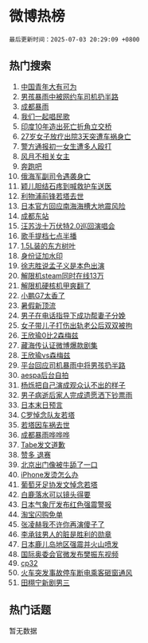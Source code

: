 # 微博热榜

`最后更新时间：2025-07-03 20:29:09 +0800`

## 热门搜索

1. [中国青年大有可为](https://m.weibo.cn/search?containerid=100103type%3D1%26t%3D10%26q%3D%23%E4%B8%AD%E5%9B%BD%E9%9D%92%E5%B9%B4%E5%A4%A7%E6%9C%89%E5%8F%AF%E4%B8%BA%23&stream_entry_id=51&isnewpage=1&extparam=seat%3D1%26pos%3D0%26q%3D%2523%25E4%25B8%25AD%25E5%259B%25BD%25E9%259D%2592%25E5%25B9%25B4%25E5%25A4%25A7%25E6%259C%2589%25E5%258F%25AF%25E4%25B8%25BA%2523%26filter_type%3Drealtimehot%26stream_entry_id%3D51%26c_type%3D51%26dgr%3D0%26cate%3D10103%26display_time%3D1751545743%26pre_seqid%3D17515457432190190602889)
1. [男孩暴雨中被网约车司机扔半路](https://m.weibo.cn/search?containerid=100103type%3D1%26t%3D10%26q%3D%23%E7%94%B7%E5%AD%A9%E6%9A%B4%E9%9B%A8%E4%B8%AD%E8%A2%AB%E7%BD%91%E7%BA%A6%E8%BD%A6%E5%8F%B8%E6%9C%BA%E6%89%94%E5%8D%8A%E8%B7%AF%23&stream_entry_id=31&isnewpage=1&extparam=seat%3D1%26realpos%3D1%26filter_type%3Drealtimehot%26c_type%3D31%26flag%3D0%26cate%3D5001%26pos%3D0%26stream_entry_id%3D31%26lcate%3D5001%26band_rank%3D1%26q%3D%2523%25E7%2594%25B7%25E5%25AD%25A9%25E6%259A%25B4%25E9%259B%25A8%25E4%25B8%25AD%25E8%25A2%25AB%25E7%25BD%2591%25E7%25BA%25A6%25E8%25BD%25A6%25E5%258F%25B8%25E6%259C%25BA%25E6%2589%2594%25E5%258D%258A%25E8%25B7%25AF%2523%26dgr%3D0%26display_time%3D1751545743%26pre_seqid%3D17515457432190190602889)
1. [成都暴雨](https://m.weibo.cn/search?containerid=100103type%3D1%26t%3D10%26q%3D%E6%88%90%E9%83%BD%E6%9A%B4%E9%9B%A8&stream_entry_id=31&isnewpage=1&extparam=seat%3D1%26realpos%3D2%26filter_type%3Drealtimehot%26c_type%3D31%26flag%3D2%26cate%3D5001%26pos%3D1%26stream_entry_id%3D31%26lcate%3D5001%26band_rank%3D2%26q%3D%25E6%2588%2590%25E9%2583%25BD%25E6%259A%25B4%25E9%259B%25A8%26dgr%3D0%26display_time%3D1751545743%26pre_seqid%3D17515457432190190602889)
1. [我们一起唱民歌](https://m.weibo.cn/search?containerid=100103type%3D1%26t%3D10%26q%3D%23%E6%88%91%E4%BB%AC%E4%B8%80%E8%B5%B7%E5%94%B1%E6%B0%91%E6%AD%8C%23&stream_entry_id=31&isnewpage=1&extparam=seat%3D1%26realpos%3D3%26filter_type%3Drealtimehot%26c_type%3D31%26flag%3D1%26cate%3D5001%26pos%3D2%26stream_entry_id%3D31%26lcate%3D5001%26band_rank%3D3%26q%3D%2523%25E6%2588%2591%25E4%25BB%25AC%25E4%25B8%2580%25E8%25B5%25B7%25E5%2594%25B1%25E6%25B0%2591%25E6%25AD%258C%2523%26dgr%3D0%26display_time%3D1751545743%26pre_seqid%3D17515457432190190602889)
1. [印度10年造出死亡折角立交桥](https://m.weibo.cn/search?containerid=100103type%3D1%26t%3D10%26q%3D%23%E5%8D%B0%E5%BA%A610%E5%B9%B4%E9%80%A0%E5%87%BA%E6%AD%BB%E4%BA%A1%E6%8A%98%E8%A7%92%E7%AB%8B%E4%BA%A4%E6%A1%A5%23&stream_entry_id=31&isnewpage=1&extparam=seat%3D1%26realpos%3D4%26filter_type%3Drealtimehot%26c_type%3D31%26flag%3D0%26cate%3D5001%26pos%3D3%26stream_entry_id%3D31%26lcate%3D5001%26band_rank%3D4%26q%3D%2523%25E5%258D%25B0%25E5%25BA%25A610%25E5%25B9%25B4%25E9%2580%25A0%25E5%2587%25BA%25E6%25AD%25BB%25E4%25BA%25A1%25E6%258A%2598%25E8%25A7%2592%25E7%25AB%258B%25E4%25BA%25A4%25E6%25A1%25A5%2523%26dgr%3D0%26display_time%3D1751545743%26pre_seqid%3D17515457432190190602889)
1. [27岁女子放疗出院3天突遭车祸身亡](https://m.weibo.cn/search?containerid=100103type%3D1%26t%3D10%26q%3D%2327%E5%B2%81%E5%A5%B3%E5%AD%90%E6%94%BE%E7%96%97%E5%87%BA%E9%99%A23%E5%A4%A9%E7%AA%81%E9%81%AD%E8%BD%A6%E7%A5%B8%E8%BA%AB%E4%BA%A1%23&stream_entry_id=31&isnewpage=1&extparam=seat%3D1%26realpos%3D5%26filter_type%3Drealtimehot%26c_type%3D31%26flag%3D0%26cate%3D5001%26pos%3D4%26stream_entry_id%3D31%26lcate%3D5001%26band_rank%3D5%26q%3D%252327%25E5%25B2%2581%25E5%25A5%25B3%25E5%25AD%2590%25E6%2594%25BE%25E7%2596%2597%25E5%2587%25BA%25E9%2599%25A23%25E5%25A4%25A9%25E7%25AA%2581%25E9%2581%25AD%25E8%25BD%25A6%25E7%25A5%25B8%25E8%25BA%25AB%25E4%25BA%25A1%2523%26dgr%3D0%26display_time%3D1751545743%26pre_seqid%3D17515457432190190602889)
1. [警方通报初一女生遭多人殴打](https://m.weibo.cn/search?containerid=100103type%3D1%26t%3D10%26q%3D%23%E8%AD%A6%E6%96%B9%E9%80%9A%E6%8A%A5%E5%88%9D%E4%B8%80%E5%A5%B3%E7%94%9F%E9%81%AD%E5%A4%9A%E4%BA%BA%E6%AE%B4%E6%89%93%23&stream_entry_id=31&isnewpage=1&extparam=seat%3D1%26realpos%3D6%26filter_type%3Drealtimehot%26c_type%3D31%26flag%3D1%26cate%3D5001%26pos%3D5%26stream_entry_id%3D31%26lcate%3D5001%26band_rank%3D6%26q%3D%2523%25E8%25AD%25A6%25E6%2596%25B9%25E9%2580%259A%25E6%258A%25A5%25E5%2588%259D%25E4%25B8%2580%25E5%25A5%25B3%25E7%2594%259F%25E9%2581%25AD%25E5%25A4%259A%25E4%25BA%25BA%25E6%25AE%25B4%25E6%2589%2593%2523%26dgr%3D0%26display_time%3D1751545743%26pre_seqid%3D17515457432190190602889)
1. [风月不相关女主](https://m.weibo.cn/search?containerid=100103type%3D1%26t%3D10%26q%3D%E9%A3%8E%E6%9C%88%E4%B8%8D%E7%9B%B8%E5%85%B3%E5%A5%B3%E4%B8%BB&stream_entry_id=31&isnewpage=1&extparam=seat%3D1%26realpos%3D7%26filter_type%3Drealtimehot%26c_type%3D31%26flag%3D1%26cate%3D5001%26pos%3D6%26stream_entry_id%3D31%26lcate%3D5001%26band_rank%3D7%26q%3D%25E9%25A3%258E%25E6%259C%2588%25E4%25B8%258D%25E7%259B%25B8%25E5%2585%25B3%25E5%25A5%25B3%25E4%25B8%25BB%26dgr%3D0%26display_time%3D1751545743%26pre_seqid%3D17515457432190190602889)
1. [奔跑吧](https://m.weibo.cn/search?containerid=100103type%3D1%26t%3D10%26q%3D%E5%A5%94%E8%B7%91%E5%90%A7&stream_entry_id=31&isnewpage=1&extparam=seat%3D1%26realpos%3D8%26filter_type%3Drealtimehot%26c_type%3D31%26flag%3D0%26cate%3D5001%26pos%3D7%26stream_entry_id%3D31%26lcate%3D5001%26band_rank%3D8%26q%3D%25E5%25A5%2594%25E8%25B7%2591%25E5%2590%25A7%26dgr%3D0%26display_time%3D1751545743%26pre_seqid%3D17515457432190190602889)
1. [俄海军副司令遇袭身亡](https://m.weibo.cn/search?containerid=100103type%3D1%26t%3D10%26q%3D%23%E4%BF%84%E6%B5%B7%E5%86%9B%E5%89%AF%E5%8F%B8%E4%BB%A4%E9%81%87%E8%A2%AD%E8%BA%AB%E4%BA%A1%23&stream_entry_id=31&isnewpage=1&extparam=seat%3D1%26realpos%3D9%26filter_type%3Drealtimehot%26c_type%3D31%26flag%3D0%26cate%3D5001%26pos%3D8%26stream_entry_id%3D31%26lcate%3D5001%26band_rank%3D9%26q%3D%2523%25E4%25BF%2584%25E6%25B5%25B7%25E5%2586%259B%25E5%2589%25AF%25E5%258F%25B8%25E4%25BB%25A4%25E9%2581%2587%25E8%25A2%25AD%25E8%25BA%25AB%25E4%25BA%25A1%2523%26dgr%3D0%26display_time%3D1751545743%26pre_seqid%3D17515457432190190602889)
1. [颖儿胆结石疼到喊救护车送医](https://m.weibo.cn/search?containerid=100103type%3D1%26t%3D10%26q%3D%23%E9%A2%96%E5%84%BF%E8%83%86%E7%BB%93%E7%9F%B3%E7%96%BC%E5%88%B0%E5%96%8A%E6%95%91%E6%8A%A4%E8%BD%A6%E9%80%81%E5%8C%BB%23&stream_entry_id=31&isnewpage=1&extparam=seat%3D1%26realpos%3D10%26filter_type%3Drealtimehot%26c_type%3D31%26flag%3D0%26cate%3D5001%26pos%3D9%26stream_entry_id%3D31%26lcate%3D5001%26band_rank%3D10%26q%3D%2523%25E9%25A2%2596%25E5%2584%25BF%25E8%2583%2586%25E7%25BB%2593%25E7%259F%25B3%25E7%2596%25BC%25E5%2588%25B0%25E5%2596%258A%25E6%2595%2591%25E6%258A%25A4%25E8%25BD%25A6%25E9%2580%2581%25E5%258C%25BB%2523%26dgr%3D0%26display_time%3D1751545743%26pre_seqid%3D17515457432190190602889)
1. [利物浦前锋若塔去世](https://m.weibo.cn/search?containerid=100103type%3D1%26t%3D10%26q%3D%23%E5%88%A9%E7%89%A9%E6%B5%A6%E5%89%8D%E9%94%8B%E8%8B%A5%E5%A1%94%E5%8E%BB%E4%B8%96%23&stream_entry_id=31&isnewpage=1&extparam=seat%3D1%26realpos%3D11%26filter_type%3Drealtimehot%26c_type%3D31%26flag%3D0%26cate%3D5001%26pos%3D10%26stream_entry_id%3D31%26lcate%3D5001%26band_rank%3D11%26q%3D%2523%25E5%2588%25A9%25E7%2589%25A9%25E6%25B5%25A6%25E5%2589%258D%25E9%2594%258B%25E8%258B%25A5%25E5%25A1%2594%25E5%258E%25BB%25E4%25B8%2596%2523%26dgr%3D0%26display_time%3D1751545743%26pre_seqid%3D17515457432190190602889)
1. [日本官方回应南海海槽大地震风险](https://m.weibo.cn/search?containerid=100103type%3D1%26t%3D10%26q%3D%23%E6%97%A5%E6%9C%AC%E5%AE%98%E6%96%B9%E5%9B%9E%E5%BA%94%E5%8D%97%E6%B5%B7%E6%B5%B7%E6%A7%BD%E5%A4%A7%E5%9C%B0%E9%9C%87%E9%A3%8E%E9%99%A9%23&stream_entry_id=31&isnewpage=1&extparam=seat%3D1%26realpos%3D12%26filter_type%3Drealtimehot%26c_type%3D31%26flag%3D1%26cate%3D5001%26pos%3D11%26stream_entry_id%3D31%26lcate%3D5001%26band_rank%3D12%26q%3D%2523%25E6%2597%25A5%25E6%259C%25AC%25E5%25AE%2598%25E6%2596%25B9%25E5%259B%259E%25E5%25BA%2594%25E5%258D%2597%25E6%25B5%25B7%25E6%25B5%25B7%25E6%25A7%25BD%25E5%25A4%25A7%25E5%259C%25B0%25E9%259C%2587%25E9%25A3%258E%25E9%2599%25A9%2523%26dgr%3D0%26display_time%3D1751545743%26pre_seqid%3D17515457432190190602889)
1. [成都东站](https://m.weibo.cn/search?containerid=100103type%3D1%26t%3D10%26q%3D%E6%88%90%E9%83%BD%E4%B8%9C%E7%AB%99&stream_entry_id=31&isnewpage=1&extparam=seat%3D1%26realpos%3D13%26filter_type%3Drealtimehot%26c_type%3D31%26flag%3D1%26cate%3D5001%26pos%3D12%26stream_entry_id%3D31%26lcate%3D5001%26band_rank%3D13%26q%3D%25E6%2588%2590%25E9%2583%25BD%25E4%25B8%259C%25E7%25AB%2599%26dgr%3D0%26display_time%3D1751545743%26pre_seqid%3D17515457432190190602889)
1. [汪苏泷十万伏特2.0巡回演唱会](https://m.weibo.cn/search?containerid=100103type%3D1%26t%3D10%26q%3D%E6%B1%AA%E8%8B%8F%E6%B3%B7%E5%8D%81%E4%B8%87%E4%BC%8F%E7%89%B92.0%E5%B7%A1%E5%9B%9E%E6%BC%94%E5%94%B1%E4%BC%9A&stream_entry_id=31&isnewpage=1&extparam=seat%3D1%26realpos%3D14%26filter_type%3Drealtimehot%26c_type%3D31%26flag%3D1%26cate%3D5001%26pos%3D13%26stream_entry_id%3D31%26lcate%3D5001%26band_rank%3D14%26q%3D%25E6%25B1%25AA%25E8%258B%258F%25E6%25B3%25B7%25E5%258D%2581%25E4%25B8%2587%25E4%25BC%258F%25E7%2589%25B92.0%25E5%25B7%25A1%25E5%259B%259E%25E6%25BC%2594%25E5%2594%25B1%25E4%25BC%259A%26dgr%3D0%26display_time%3D1751545743%26pre_seqid%3D17515457432190190602889)
1. [歌手提档七点半播](https://m.weibo.cn/search?containerid=100103type%3D1%26t%3D10%26q%3D%23%E6%AD%8C%E6%89%8B%E6%8F%90%E6%A1%A3%E4%B8%83%E7%82%B9%E5%8D%8A%E6%92%AD%23&stream_entry_id=31&isnewpage=1&extparam=seat%3D1%26realpos%3D15%26filter_type%3Drealtimehot%26c_type%3D31%26flag%3D1%26cate%3D5001%26pos%3D14%26stream_entry_id%3D31%26lcate%3D5001%26band_rank%3D15%26q%3D%2523%25E6%25AD%258C%25E6%2589%258B%25E6%258F%2590%25E6%25A1%25A3%25E4%25B8%2583%25E7%2582%25B9%25E5%258D%258A%25E6%2592%25AD%2523%26dgr%3D0%26display_time%3D1751545743%26pre_seqid%3D17515457432190190602889)
1. [1.5L装的东方树叶](https://m.weibo.cn/search?containerid=100103type%3D1%26t%3D10%26q%3D1.5L%E8%A3%85%E7%9A%84%E4%B8%9C%E6%96%B9%E6%A0%91%E5%8F%B6&stream_entry_id=31&isnewpage=1&extparam=seat%3D1%26realpos%3D16%26filter_type%3Drealtimehot%26c_type%3D31%26flag%3D0%26cate%3D5001%26pos%3D15%26stream_entry_id%3D31%26lcate%3D5001%26band_rank%3D16%26q%3D1.5L%25E8%25A3%2585%25E7%259A%2584%25E4%25B8%259C%25E6%2596%25B9%25E6%25A0%2591%25E5%258F%25B6%26dgr%3D0%26display_time%3D1751545743%26pre_seqid%3D17515457432190190602889)
1. [身份证加水印](https://m.weibo.cn/search?containerid=100103type%3D1%26t%3D10%26q%3D%E8%BA%AB%E4%BB%BD%E8%AF%81%E5%8A%A0%E6%B0%B4%E5%8D%B0&stream_entry_id=31&isnewpage=1&extparam=seat%3D1%26realpos%3D17%26filter_type%3Drealtimehot%26c_type%3D31%26flag%3D0%26cate%3D5001%26pos%3D16%26stream_entry_id%3D31%26lcate%3D5001%26band_rank%3D17%26q%3D%25E8%25BA%25AB%25E4%25BB%25BD%25E8%25AF%2581%25E5%258A%25A0%25E6%25B0%25B4%25E5%258D%25B0%26dgr%3D0%26display_time%3D1751545743%26pre_seqid%3D17515457432190190602889)
1. [徐志胜说孟子义是本色出演](https://m.weibo.cn/search?containerid=100103type%3D1%26t%3D10%26q%3D%E5%BE%90%E5%BF%97%E8%83%9C%E8%AF%B4%E5%AD%9F%E5%AD%90%E4%B9%89%E6%98%AF%E6%9C%AC%E8%89%B2%E5%87%BA%E6%BC%94&stream_entry_id=31&isnewpage=1&extparam=seat%3D1%26realpos%3D18%26filter_type%3Drealtimehot%26c_type%3D31%26flag%3D1%26cate%3D5001%26pos%3D17%26stream_entry_id%3D31%26lcate%3D5001%26band_rank%3D18%26q%3D%25E5%25BE%2590%25E5%25BF%2597%25E8%2583%259C%25E8%25AF%25B4%25E5%25AD%259F%25E5%25AD%2590%25E4%25B9%2589%25E6%2598%25AF%25E6%259C%25AC%25E8%2589%25B2%25E5%2587%25BA%25E6%25BC%2594%26dgr%3D0%26display_time%3D1751545743%26pre_seqid%3D17515457432190190602889)
1. [解限机steam同时在线13万](https://m.weibo.cn/search?containerid=100103type%3D1%26t%3D10%26q%3D%23%E8%A7%A3%E9%99%90%E6%9C%BAsteam%E5%90%8C%E6%97%B6%E5%9C%A8%E7%BA%BF13%E4%B8%87%23&stream_entry_id=31&isnewpage=1&extparam=seat%3D1%26realpos%3D19%26filter_type%3Drealtimehot%26c_type%3D31%26flag%3D1%26cate%3D5001%26pos%3D18%26stream_entry_id%3D31%26lcate%3D5001%26band_rank%3D19%26q%3D%2523%25E8%25A7%25A3%25E9%2599%2590%25E6%259C%25BAsteam%25E5%2590%258C%25E6%2597%25B6%25E5%259C%25A8%25E7%25BA%25BF13%25E4%25B8%2587%2523%26dgr%3D0%26display_time%3D1751545743%26pre_seqid%3D17515457432190190602889)
1. [解限机硬核机甲爽翻了](https://m.weibo.cn/search?containerid=100103type%3D1%26t%3D10%26q%3D%23%E8%A7%A3%E9%99%90%E6%9C%BA%E7%A1%AC%E6%A0%B8%E6%9C%BA%E7%94%B2%E7%88%BD%E7%BF%BB%E4%BA%86%23&stream_entry_id=31&isnewpage=1&extparam=seat%3D1%26realpos%3D20%26filter_type%3Drealtimehot%26c_type%3D31%26flag%3D1%26cate%3D5001%26pos%3D19%26stream_entry_id%3D31%26lcate%3D5001%26band_rank%3D20%26q%3D%2523%25E8%25A7%25A3%25E9%2599%2590%25E6%259C%25BA%25E7%25A1%25AC%25E6%25A0%25B8%25E6%259C%25BA%25E7%2594%25B2%25E7%2588%25BD%25E7%25BF%25BB%25E4%25BA%2586%2523%26dgr%3D0%26display_time%3D1751545743%26pre_seqid%3D17515457432190190602889)
1. [小鹏G7太香了](https://m.weibo.cn/search?containerid=100103type%3D1%26t%3D10%26q%3D%23%E5%B0%8F%E9%B9%8FG7%E5%A4%AA%E9%A6%99%E4%BA%86%23&stream_entry_id=31&isnewpage=1&extparam=seat%3D1%26realpos%3D21%26filter_type%3Drealtimehot%26c_type%3D31%26flag%3D1%26cate%3D5001%26pos%3D20%26stream_entry_id%3D31%26lcate%3D5001%26band_rank%3D21%26q%3D%2523%25E5%25B0%258F%25E9%25B9%258FG7%25E5%25A4%25AA%25E9%25A6%2599%25E4%25BA%2586%2523%26dgr%3D0%26display_time%3D1751545743%26pre_seqid%3D17515457432190190602889)
1. [暑假新顶流](https://m.weibo.cn/search?containerid=100103type%3D1%26t%3D10%26q%3D%E6%9A%91%E5%81%87%E6%96%B0%E9%A1%B6%E6%B5%81&stream_entry_id=31&isnewpage=1&extparam=seat%3D1%26realpos%3D22%26filter_type%3Drealtimehot%26c_type%3D31%26flag%3D0%26cate%3D5001%26pos%3D21%26stream_entry_id%3D31%26lcate%3D5001%26band_rank%3D22%26q%3D%25E6%259A%2591%25E5%2581%2587%25E6%2596%25B0%25E9%25A1%25B6%25E6%25B5%2581%26dgr%3D0%26display_time%3D1751545743%26pre_seqid%3D17515457432190190602889)
1. [男子在电话指导下成功帮妻子分娩](https://m.weibo.cn/search?containerid=100103type%3D1%26t%3D10%26q%3D%23%E7%94%B7%E5%AD%90%E5%9C%A8%E7%94%B5%E8%AF%9D%E6%8C%87%E5%AF%BC%E4%B8%8B%E6%88%90%E5%8A%9F%E5%B8%AE%E5%A6%BB%E5%AD%90%E5%88%86%E5%A8%A9%23&stream_entry_id=31&isnewpage=1&extparam=seat%3D1%26realpos%3D23%26filter_type%3Drealtimehot%26c_type%3D31%26flag%3D1%26cate%3D5001%26pos%3D22%26stream_entry_id%3D31%26lcate%3D5001%26band_rank%3D23%26q%3D%2523%25E7%2594%25B7%25E5%25AD%2590%25E5%259C%25A8%25E7%2594%25B5%25E8%25AF%259D%25E6%258C%2587%25E5%25AF%25BC%25E4%25B8%258B%25E6%2588%2590%25E5%258A%259F%25E5%25B8%25AE%25E5%25A6%25BB%25E5%25AD%2590%25E5%2588%2586%25E5%25A8%25A9%2523%26dgr%3D0%26display_time%3D1751545743%26pre_seqid%3D17515457432190190602889)
1. [女子带儿子打伤出轨老公后双双被拘](https://m.weibo.cn/search?containerid=100103type%3D1%26t%3D10%26q%3D%23%E5%A5%B3%E5%AD%90%E5%B8%A6%E5%84%BF%E5%AD%90%E6%89%93%E4%BC%A4%E5%87%BA%E8%BD%A8%E8%80%81%E5%85%AC%E5%90%8E%E5%8F%8C%E5%8F%8C%E8%A2%AB%E6%8B%98%23&stream_entry_id=31&isnewpage=1&extparam=seat%3D1%26realpos%3D24%26filter_type%3Drealtimehot%26c_type%3D31%26flag%3D0%26cate%3D5001%26pos%3D23%26stream_entry_id%3D31%26lcate%3D5001%26band_rank%3D24%26q%3D%2523%25E5%25A5%25B3%25E5%25AD%2590%25E5%25B8%25A6%25E5%2584%25BF%25E5%25AD%2590%25E6%2589%2593%25E4%25BC%25A4%25E5%2587%25BA%25E8%25BD%25A8%25E8%2580%2581%25E5%2585%25AC%25E5%2590%258E%25E5%258F%258C%25E5%258F%258C%25E8%25A2%25AB%25E6%258B%2598%2523%26dgr%3D0%26display_time%3D1751545743%26pre_seqid%3D17515457432190190602889)
1. [王欣瑜0比2森梅兹](https://m.weibo.cn/search?containerid=100103type%3D1%26t%3D10%26q%3D%23%E7%8E%8B%E6%AC%A3%E7%91%9C0%E6%AF%942%E6%A3%AE%E6%A2%85%E5%85%B9%23&stream_entry_id=31&isnewpage=1&extparam=seat%3D1%26realpos%3D25%26filter_type%3Drealtimehot%26c_type%3D31%26flag%3D1%26cate%3D5001%26pos%3D24%26stream_entry_id%3D31%26lcate%3D5001%26band_rank%3D25%26q%3D%2523%25E7%258E%258B%25E6%25AC%25A3%25E7%2591%259C0%25E6%25AF%25942%25E6%25A3%25AE%25E6%25A2%2585%25E5%2585%25B9%2523%26dgr%3D0%26display_time%3D1751545743%26pre_seqid%3D17515457432190190602889)
1. [藏海传认证微博爆款剧集](https://m.weibo.cn/search?containerid=100103type%3D1%26t%3D10%26q%3D%23%E8%97%8F%E6%B5%B7%E4%BC%A0%E8%AE%A4%E8%AF%81%E5%BE%AE%E5%8D%9A%E7%88%86%E6%AC%BE%E5%89%A7%E9%9B%86%23&stream_entry_id=31&isnewpage=1&extparam=seat%3D1%26realpos%3D26%26filter_type%3Drealtimehot%26c_type%3D31%26flag%3D1%26cate%3D5001%26pos%3D25%26stream_entry_id%3D31%26lcate%3D5001%26band_rank%3D26%26q%3D%2523%25E8%2597%258F%25E6%25B5%25B7%25E4%25BC%25A0%25E8%25AE%25A4%25E8%25AF%2581%25E5%25BE%25AE%25E5%258D%259A%25E7%2588%2586%25E6%25AC%25BE%25E5%2589%25A7%25E9%259B%2586%2523%26dgr%3D0%26display_time%3D1751545743%26pre_seqid%3D17515457432190190602889)
1. [王欣瑜vs森梅兹](https://m.weibo.cn/search?containerid=100103type%3D1%26t%3D10%26q%3D%23%E7%8E%8B%E6%AC%A3%E7%91%9Cvs%E6%A3%AE%E6%A2%85%E5%85%B9%23&stream_entry_id=31&isnewpage=1&extparam=seat%3D1%26realpos%3D27%26filter_type%3Drealtimehot%26c_type%3D31%26flag%3D0%26cate%3D5001%26pos%3D26%26stream_entry_id%3D31%26lcate%3D5001%26band_rank%3D27%26q%3D%2523%25E7%258E%258B%25E6%25AC%25A3%25E7%2591%259Cvs%25E6%25A3%25AE%25E6%25A2%2585%25E5%2585%25B9%2523%26dgr%3D0%26display_time%3D1751545743%26pre_seqid%3D17515457432190190602889)
1. [平台回应司机暴雨中将男孩扔半路](https://m.weibo.cn/search?containerid=100103type%3D1%26t%3D10%26q%3D%23%E5%B9%B3%E5%8F%B0%E5%9B%9E%E5%BA%94%E5%8F%B8%E6%9C%BA%E6%9A%B4%E9%9B%A8%E4%B8%AD%E5%B0%86%E7%94%B7%E5%AD%A9%E6%89%94%E5%8D%8A%E8%B7%AF%23&stream_entry_id=31&isnewpage=1&extparam=seat%3D1%26realpos%3D28%26filter_type%3Drealtimehot%26c_type%3D31%26flag%3D1%26cate%3D5001%26pos%3D27%26stream_entry_id%3D31%26lcate%3D5001%26band_rank%3D28%26q%3D%2523%25E5%25B9%25B3%25E5%258F%25B0%25E5%259B%259E%25E5%25BA%2594%25E5%258F%25B8%25E6%259C%25BA%25E6%259A%25B4%25E9%259B%25A8%25E4%25B8%25AD%25E5%25B0%2586%25E7%2594%25B7%25E5%25AD%25A9%25E6%2589%2594%25E5%258D%258A%25E8%25B7%25AF%2523%26dgr%3D0%26display_time%3D1751545743%26pre_seqid%3D17515457432190190602889)
1. [aespa后台自拍](https://m.weibo.cn/search?containerid=100103type%3D1%26t%3D10%26q%3D%23aespa%E5%90%8E%E5%8F%B0%E8%87%AA%E6%8B%8D%23&stream_entry_id=31&isnewpage=1&extparam=seat%3D1%26realpos%3D29%26filter_type%3Drealtimehot%26c_type%3D31%26flag%3D1%26cate%3D5001%26pos%3D28%26stream_entry_id%3D31%26lcate%3D5001%26band_rank%3D29%26q%3D%2523aespa%25E5%2590%258E%25E5%258F%25B0%25E8%2587%25AA%25E6%258B%258D%2523%26dgr%3D0%26display_time%3D1751545743%26pre_seqid%3D17515457432190190602889)
1. [杨烁把自己演成观众认不出的样子](https://m.weibo.cn/search?containerid=100103type%3D1%26t%3D10%26q%3D%E6%9D%A8%E7%83%81%E6%8A%8A%E8%87%AA%E5%B7%B1%E6%BC%94%E6%88%90%E8%A7%82%E4%BC%97%E8%AE%A4%E4%B8%8D%E5%87%BA%E7%9A%84%E6%A0%B7%E5%AD%90&stream_entry_id=31&isnewpage=1&extparam=seat%3D1%26realpos%3D30%26filter_type%3Drealtimehot%26c_type%3D31%26flag%3D1%26cate%3D5001%26pos%3D29%26stream_entry_id%3D31%26lcate%3D5001%26band_rank%3D30%26q%3D%25E6%259D%25A8%25E7%2583%2581%25E6%258A%258A%25E8%2587%25AA%25E5%25B7%25B1%25E6%25BC%2594%25E6%2588%2590%25E8%25A7%2582%25E4%25BC%2597%25E8%25AE%25A4%25E4%25B8%258D%25E5%2587%25BA%25E7%259A%2584%25E6%25A0%25B7%25E5%25AD%2590%26dgr%3D0%26display_time%3D1751545743%26pre_seqid%3D17515457432190190602889)
1. [男子病逝后家人完成遗愿洒下钞票雨](https://m.weibo.cn/search?containerid=100103type%3D1%26t%3D10%26q%3D%23%E7%94%B7%E5%AD%90%E7%97%85%E9%80%9D%E5%90%8E%E5%AE%B6%E4%BA%BA%E5%AE%8C%E6%88%90%E9%81%97%E6%84%BF%E6%B4%92%E4%B8%8B%E9%92%9E%E7%A5%A8%E9%9B%A8%23&stream_entry_id=31&isnewpage=1&extparam=seat%3D1%26realpos%3D31%26filter_type%3Drealtimehot%26c_type%3D31%26flag%3D0%26cate%3D5001%26pos%3D30%26stream_entry_id%3D31%26lcate%3D5001%26band_rank%3D31%26q%3D%2523%25E7%2594%25B7%25E5%25AD%2590%25E7%2597%2585%25E9%2580%259D%25E5%2590%258E%25E5%25AE%25B6%25E4%25BA%25BA%25E5%25AE%258C%25E6%2588%2590%25E9%2581%2597%25E6%2584%25BF%25E6%25B4%2592%25E4%25B8%258B%25E9%2592%259E%25E7%25A5%25A8%25E9%259B%25A8%2523%26dgr%3D0%26display_time%3D1751545743%26pre_seqid%3D17515457432190190602889)
1. [日本末日预言](https://m.weibo.cn/search?containerid=100103type%3D1%26t%3D10%26q%3D%E6%97%A5%E6%9C%AC%E6%9C%AB%E6%97%A5%E9%A2%84%E8%A8%80&stream_entry_id=31&isnewpage=1&extparam=seat%3D1%26realpos%3D32%26filter_type%3Drealtimehot%26c_type%3D31%26flag%3D0%26cate%3D5001%26pos%3D31%26stream_entry_id%3D31%26lcate%3D5001%26band_rank%3D32%26q%3D%25E6%2597%25A5%25E6%259C%25AC%25E6%259C%25AB%25E6%2597%25A5%25E9%25A2%2584%25E8%25A8%2580%26dgr%3D0%26display_time%3D1751545743%26pre_seqid%3D17515457432190190602889)
1. [C罗悼念队友若塔](https://m.weibo.cn/search?containerid=100103type%3D1%26t%3D10%26q%3D%23C%E7%BD%97%E6%82%BC%E5%BF%B5%E9%98%9F%E5%8F%8B%E8%8B%A5%E5%A1%94%23&stream_entry_id=31&isnewpage=1&extparam=seat%3D1%26realpos%3D33%26filter_type%3Drealtimehot%26c_type%3D31%26flag%3D0%26cate%3D5001%26pos%3D32%26stream_entry_id%3D31%26lcate%3D5001%26band_rank%3D33%26q%3D%2523C%25E7%25BD%2597%25E6%2582%25BC%25E5%25BF%25B5%25E9%2598%259F%25E5%258F%258B%25E8%258B%25A5%25E5%25A1%2594%2523%26dgr%3D0%26display_time%3D1751545743%26pre_seqid%3D17515457432190190602889)
1. [若塔因车祸去世](https://m.weibo.cn/search?containerid=100103type%3D1%26t%3D10%26q%3D%23%E8%8B%A5%E5%A1%94%E5%9B%A0%E8%BD%A6%E7%A5%B8%E5%8E%BB%E4%B8%96%23&stream_entry_id=31&isnewpage=1&extparam=seat%3D1%26realpos%3D34%26filter_type%3Drealtimehot%26c_type%3D31%26flag%3D0%26cate%3D5001%26pos%3D33%26stream_entry_id%3D31%26lcate%3D5001%26band_rank%3D34%26q%3D%2523%25E8%258B%25A5%25E5%25A1%2594%25E5%259B%25A0%25E8%25BD%25A6%25E7%25A5%25B8%25E5%258E%25BB%25E4%25B8%2596%2523%26dgr%3D0%26display_time%3D1751545743%26pre_seqid%3D17515457432190190602889)
1. [成都暴雨哗哗哗](https://m.weibo.cn/search?containerid=100103type%3D1%26t%3D10%26q%3D%23%E6%88%90%E9%83%BD%E6%9A%B4%E9%9B%A8%E5%93%97%E5%93%97%E5%93%97%23&stream_entry_id=31&isnewpage=1&extparam=seat%3D1%26realpos%3D35%26filter_type%3Drealtimehot%26c_type%3D31%26flag%3D0%26cate%3D5001%26pos%3D34%26stream_entry_id%3D31%26lcate%3D5001%26band_rank%3D35%26q%3D%2523%25E6%2588%2590%25E9%2583%25BD%25E6%259A%25B4%25E9%259B%25A8%25E5%2593%2597%25E5%2593%2597%25E5%2593%2597%2523%26dgr%3D0%26display_time%3D1751545743%26pre_seqid%3D17515457432190190602889)
1. [Tabe发文道歉](https://m.weibo.cn/search?containerid=100103type%3D1%26t%3D10%26q%3DTabe%E5%8F%91%E6%96%87%E9%81%93%E6%AD%89&stream_entry_id=31&isnewpage=1&extparam=seat%3D1%26realpos%3D36%26filter_type%3Drealtimehot%26c_type%3D31%26flag%3D1%26cate%3D5001%26pos%3D35%26stream_entry_id%3D31%26lcate%3D5001%26band_rank%3D36%26q%3DTabe%25E5%258F%2591%25E6%2596%2587%25E9%2581%2593%25E6%25AD%2589%26dgr%3D0%26display_time%3D1751545743%26pre_seqid%3D17515457432190190602889)
1. [赞多 退赛](https://m.weibo.cn/search?containerid=100103type%3D1%26t%3D10%26q%3D%E8%B5%9E%E5%A4%9A+%E9%80%80%E8%B5%9B&stream_entry_id=31&isnewpage=1&extparam=seat%3D1%26realpos%3D37%26filter_type%3Drealtimehot%26c_type%3D31%26flag%3D0%26cate%3D5001%26pos%3D36%26stream_entry_id%3D31%26lcate%3D5001%26band_rank%3D37%26q%3D%25E8%25B5%259E%25E5%25A4%259A%2520%25E9%2580%2580%25E8%25B5%259B%26dgr%3D0%26display_time%3D1751545743%26pre_seqid%3D17515457432190190602889)
1. [北京出门像被牛舔了一口](https://m.weibo.cn/search?containerid=100103type%3D1%26t%3D10%26q%3D%23%E5%8C%97%E4%BA%AC%E5%87%BA%E9%97%A8%E5%83%8F%E8%A2%AB%E7%89%9B%E8%88%94%E4%BA%86%E4%B8%80%E5%8F%A3%23&stream_entry_id=31&isnewpage=1&extparam=seat%3D1%26realpos%3D38%26filter_type%3Drealtimehot%26c_type%3D31%26flag%3D0%26cate%3D5001%26pos%3D37%26stream_entry_id%3D31%26lcate%3D5001%26band_rank%3D38%26q%3D%2523%25E5%258C%2597%25E4%25BA%25AC%25E5%2587%25BA%25E9%2597%25A8%25E5%2583%258F%25E8%25A2%25AB%25E7%2589%259B%25E8%2588%2594%25E4%25BA%2586%25E4%25B8%2580%25E5%258F%25A3%2523%26dgr%3D0%26display_time%3D1751545743%26pre_seqid%3D17515457432190190602889)
1. [iPhone发烫怎么办](https://m.weibo.cn/search?containerid=100103type%3D1%26t%3D10%26q%3DiPhone%E5%8F%91%E7%83%AB%E6%80%8E%E4%B9%88%E5%8A%9E&stream_entry_id=31&isnewpage=1&extparam=seat%3D1%26realpos%3D39%26filter_type%3Drealtimehot%26c_type%3D31%26flag%3D0%26cate%3D5001%26pos%3D38%26stream_entry_id%3D31%26lcate%3D5001%26band_rank%3D39%26q%3DiPhone%25E5%258F%2591%25E7%2583%25AB%25E6%2580%258E%25E4%25B9%2588%25E5%258A%259E%26dgr%3D0%26display_time%3D1751545743%26pre_seqid%3D17515457432190190602889)
1. [葡萄牙足协发文悼念若塔](https://m.weibo.cn/search?containerid=100103type%3D1%26t%3D10%26q%3D%23%E8%91%A1%E8%90%84%E7%89%99%E8%B6%B3%E5%8D%8F%E5%8F%91%E6%96%87%E6%82%BC%E5%BF%B5%E8%8B%A5%E5%A1%94%23&stream_entry_id=31&isnewpage=1&extparam=seat%3D1%26realpos%3D40%26filter_type%3Drealtimehot%26c_type%3D31%26flag%3D0%26cate%3D5001%26pos%3D39%26stream_entry_id%3D31%26lcate%3D5001%26band_rank%3D40%26q%3D%2523%25E8%2591%25A1%25E8%2590%2584%25E7%2589%2599%25E8%25B6%25B3%25E5%258D%258F%25E5%258F%2591%25E6%2596%2587%25E6%2582%25BC%25E5%25BF%25B5%25E8%258B%25A5%25E5%25A1%2594%2523%26dgr%3D0%26display_time%3D1751545743%26pre_seqid%3D17515457432190190602889)
1. [白鹿落水可以镜头得要](https://m.weibo.cn/search?containerid=100103type%3D1%26t%3D10%26q%3D%E7%99%BD%E9%B9%BF%E8%90%BD%E6%B0%B4%E5%8F%AF%E4%BB%A5%E9%95%9C%E5%A4%B4%E5%BE%97%E8%A6%81&stream_entry_id=31&isnewpage=1&extparam=seat%3D1%26realpos%3D41%26filter_type%3Drealtimehot%26c_type%3D31%26flag%3D1%26cate%3D5001%26pos%3D40%26stream_entry_id%3D31%26lcate%3D5001%26band_rank%3D41%26q%3D%25E7%2599%25BD%25E9%25B9%25BF%25E8%2590%25BD%25E6%25B0%25B4%25E5%258F%25AF%25E4%25BB%25A5%25E9%2595%259C%25E5%25A4%25B4%25E5%25BE%2597%25E8%25A6%2581%26dgr%3D0%26display_time%3D1751545743%26pre_seqid%3D17515457432190190602889)
1. [日本气象厅发布红色强震警报](https://m.weibo.cn/search?containerid=100103type%3D1%26t%3D10%26q%3D%23%E6%97%A5%E6%9C%AC%E6%B0%94%E8%B1%A1%E5%8E%85%E5%8F%91%E5%B8%83%E7%BA%A2%E8%89%B2%E5%BC%BA%E9%9C%87%E8%AD%A6%E6%8A%A5%23&stream_entry_id=31&isnewpage=1&extparam=seat%3D1%26realpos%3D42%26filter_type%3Drealtimehot%26c_type%3D31%26flag%3D1%26cate%3D5001%26pos%3D41%26stream_entry_id%3D31%26lcate%3D5001%26band_rank%3D42%26q%3D%2523%25E6%2597%25A5%25E6%259C%25AC%25E6%25B0%2594%25E8%25B1%25A1%25E5%258E%2585%25E5%258F%2591%25E5%25B8%2583%25E7%25BA%25A2%25E8%2589%25B2%25E5%25BC%25BA%25E9%259C%2587%25E8%25AD%25A6%25E6%258A%25A5%2523%26dgr%3D0%26display_time%3D1751545743%26pre_seqid%3D17515457432190190602889)
1. [淘宝闪购免单](https://m.weibo.cn/search?containerid=100103type%3D1%26t%3D10%26q%3D%E6%B7%98%E5%AE%9D%E9%97%AA%E8%B4%AD%E5%85%8D%E5%8D%95&stream_entry_id=31&isnewpage=1&extparam=seat%3D1%26realpos%3D43%26filter_type%3Drealtimehot%26c_type%3D31%26flag%3D0%26cate%3D5001%26pos%3D42%26stream_entry_id%3D31%26lcate%3D5001%26band_rank%3D43%26q%3D%25E6%25B7%2598%25E5%25AE%259D%25E9%2597%25AA%25E8%25B4%25AD%25E5%2585%258D%25E5%258D%2595%26dgr%3D0%26display_time%3D1751545743%26pre_seqid%3D17515457432190190602889)
1. [张凌赫我不许你再演傻子了](https://m.weibo.cn/search?containerid=100103type%3D1%26t%3D10%26q%3D%E5%BC%A0%E5%87%8C%E8%B5%AB%E6%88%91%E4%B8%8D%E8%AE%B8%E4%BD%A0%E5%86%8D%E6%BC%94%E5%82%BB%E5%AD%90%E4%BA%86&stream_entry_id=31&isnewpage=1&extparam=seat%3D1%26realpos%3D44%26filter_type%3Drealtimehot%26c_type%3D31%26flag%3D1%26cate%3D5001%26pos%3D43%26stream_entry_id%3D31%26lcate%3D5001%26band_rank%3D44%26q%3D%25E5%25BC%25A0%25E5%2587%258C%25E8%25B5%25AB%25E6%2588%2591%25E4%25B8%258D%25E8%25AE%25B8%25E4%25BD%25A0%25E5%2586%258D%25E6%25BC%2594%25E5%2582%25BB%25E5%25AD%2590%25E4%25BA%2586%26dgr%3D0%26display_time%3D1751545743%26pre_seqid%3D17515457432190190602889)
1. [李承铉男人的脏是胜利的勋章](https://m.weibo.cn/search?containerid=100103type%3D1%26t%3D10%26q%3D%E6%9D%8E%E6%89%BF%E9%93%89%E7%94%B7%E4%BA%BA%E7%9A%84%E8%84%8F%E6%98%AF%E8%83%9C%E5%88%A9%E7%9A%84%E5%8B%8B%E7%AB%A0&stream_entry_id=31&isnewpage=1&extparam=seat%3D1%26realpos%3D45%26filter_type%3Drealtimehot%26c_type%3D31%26flag%3D1%26cate%3D5001%26pos%3D44%26stream_entry_id%3D31%26lcate%3D5001%26band_rank%3D45%26q%3D%25E6%259D%258E%25E6%2589%25BF%25E9%2593%2589%25E7%2594%25B7%25E4%25BA%25BA%25E7%259A%2584%25E8%2584%258F%25E6%2598%25AF%25E8%2583%259C%25E5%2588%25A9%25E7%259A%2584%25E5%258B%258B%25E7%25AB%25A0%26dgr%3D0%26display_time%3D1751545743%26pre_seqid%3D17515457432190190602889)
1. [日本鹿儿岛地区强震并火山喷发](https://m.weibo.cn/search?containerid=100103type%3D1%26t%3D10%26q%3D%23%E6%97%A5%E6%9C%AC%E9%B9%BF%E5%84%BF%E5%B2%9B%E5%9C%B0%E5%8C%BA%E5%BC%BA%E9%9C%87%E5%B9%B6%E7%81%AB%E5%B1%B1%E5%96%B7%E5%8F%91%23&stream_entry_id=31&isnewpage=1&extparam=seat%3D1%26realpos%3D46%26filter_type%3Drealtimehot%26c_type%3D31%26flag%3D1%26cate%3D5001%26pos%3D45%26stream_entry_id%3D31%26lcate%3D5001%26band_rank%3D46%26q%3D%2523%25E6%2597%25A5%25E6%259C%25AC%25E9%25B9%25BF%25E5%2584%25BF%25E5%25B2%259B%25E5%259C%25B0%25E5%258C%25BA%25E5%25BC%25BA%25E9%259C%2587%25E5%25B9%25B6%25E7%2581%25AB%25E5%25B1%25B1%25E5%2596%25B7%25E5%258F%2591%2523%26dgr%3D0%26display_time%3D1751545743%26pre_seqid%3D17515457432190190602889)
1. [国际奥委会官微发布樊振东视频](https://m.weibo.cn/search?containerid=100103type%3D1%26t%3D10%26q%3D%23%E5%9B%BD%E9%99%85%E5%A5%A5%E5%A7%94%E4%BC%9A%E5%AE%98%E5%BE%AE%E5%8F%91%E5%B8%83%E6%A8%8A%E6%8C%AF%E4%B8%9C%E8%A7%86%E9%A2%91%23&stream_entry_id=31&isnewpage=1&extparam=seat%3D1%26realpos%3D47%26filter_type%3Drealtimehot%26c_type%3D31%26flag%3D1%26cate%3D5001%26pos%3D46%26stream_entry_id%3D31%26lcate%3D5001%26band_rank%3D47%26q%3D%2523%25E5%259B%25BD%25E9%2599%2585%25E5%25A5%25A5%25E5%25A7%2594%25E4%25BC%259A%25E5%25AE%2598%25E5%25BE%25AE%25E5%258F%2591%25E5%25B8%2583%25E6%25A8%258A%25E6%258C%25AF%25E4%25B8%259C%25E8%25A7%2586%25E9%25A2%2591%2523%26dgr%3D0%26display_time%3D1751545743%26pre_seqid%3D17515457432190190602889)
1. [cp32](https://m.weibo.cn/search?containerid=100103type%3D1%26t%3D10%26q%3Dcp32&stream_entry_id=31&isnewpage=1&extparam=seat%3D1%26realpos%3D48%26filter_type%3Drealtimehot%26c_type%3D31%26flag%3D1%26cate%3D5001%26pos%3D47%26stream_entry_id%3D31%26lcate%3D5001%26band_rank%3D48%26q%3Dcp32%26dgr%3D0%26display_time%3D1751545743%26pre_seqid%3D17515457432190190602889)
1. [火车突发事故停车断电乘客砸窗通风](https://m.weibo.cn/search?containerid=100103type%3D1%26t%3D10%26q%3D%23%E7%81%AB%E8%BD%A6%E7%AA%81%E5%8F%91%E4%BA%8B%E6%95%85%E5%81%9C%E8%BD%A6%E6%96%AD%E7%94%B5%E4%B9%98%E5%AE%A2%E7%A0%B8%E7%AA%97%E9%80%9A%E9%A3%8E%23&stream_entry_id=31&isnewpage=1&extparam=seat%3D1%26realpos%3D49%26filter_type%3Drealtimehot%26c_type%3D31%26flag%3D0%26cate%3D5001%26pos%3D48%26stream_entry_id%3D31%26lcate%3D5001%26band_rank%3D49%26q%3D%2523%25E7%2581%25AB%25E8%25BD%25A6%25E7%25AA%2581%25E5%258F%2591%25E4%25BA%258B%25E6%2595%2585%25E5%2581%259C%25E8%25BD%25A6%25E6%2596%25AD%25E7%2594%25B5%25E4%25B9%2598%25E5%25AE%25A2%25E7%25A0%25B8%25E7%25AA%2597%25E9%2580%259A%25E9%25A3%258E%2523%26dgr%3D0%26display_time%3D1751545743%26pre_seqid%3D17515457432190190602889)
1. [田栩宁新剧男三](https://m.weibo.cn/search?containerid=100103type%3D1%26t%3D10%26q%3D%23%E7%94%B0%E6%A0%A9%E5%AE%81%E6%96%B0%E5%89%A7%E7%94%B7%E4%B8%89%23&stream_entry_id=31&isnewpage=1&extparam=seat%3D1%26realpos%3D50%26filter_type%3Drealtimehot%26c_type%3D31%26flag%3D1%26cate%3D5001%26pos%3D49%26stream_entry_id%3D31%26lcate%3D5001%26band_rank%3D50%26q%3D%2523%25E7%2594%25B0%25E6%25A0%25A9%25E5%25AE%2581%25E6%2596%25B0%25E5%2589%25A7%25E7%2594%25B7%25E4%25B8%2589%2523%26dgr%3D0%26display_time%3D1751545743%26pre_seqid%3D17515457432190190602889)

## 热门话题

暂无数据
